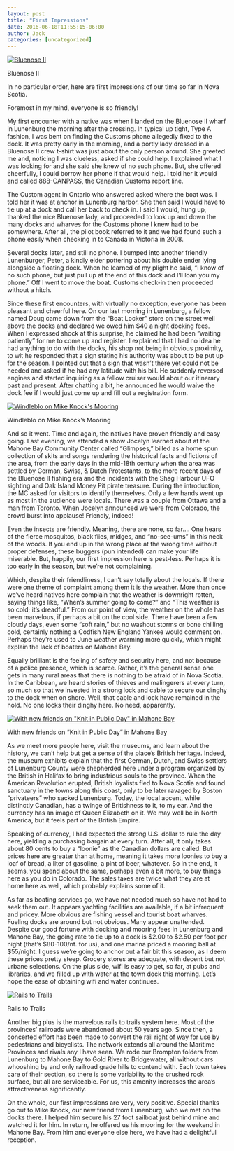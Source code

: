 ```yaml
---
layout: post
title: "First Impressions"
date: 2016-06-18T11:55:15-06:00
author: Jack
categories: [uncategorized]
---
```


[![Bluenose II](http://windleblo.com/wp-content/uploads/2016/06/bluenose-ii-1024x768.jpg)](/wp-content/uploads/2016/06/bluenose-ii.jpg)

Bluenose II

In no particular order, here are first impressions of our time so far in Nova Scotia.

Foremost in my mind, everyone is so friendly!

My first encounter with a native was when I landed on the Bluenose II wharf in Lunenburg the morning after the crossing. In typical up tight, Type A fashion, I was bent on finding the Customs phone allegedly fixed to the dock. It was pretty early in the morning, and a portly lady dressed in a Bluenose II crew t-shirt was just about the only person around. She greeted me and, noticing I was clueless, asked if she could help. I explained what I was looking for and she said she knew of no such phone. But, she offered cheerfully, I could borrow her phone if that would help. I told her it would and called 888-CANPASS, the Canadian Customs report line.

The Custom agent in Ontario who answered asked where the boat was. I told her it was at anchor in Lunenburg harbor. She then said I would have to tie up at a dock and call her back to check in. I said I would, hung up, thanked the nice Bluenose lady, and proceeded to look up and down the many docks and wharves for the Customs phone I knew had to be somewhere. After all, the pilot book referred to it and we had found such a phone easily when checking in to Canada in Victoria in 2008.

Several docks later, and still no phone. I bumped into another friendly Lunenburger, Peter, a kindly elder pottering about his double ender lying alongside a floating dock. When he learned of my plight he said, “I know of no such phone, but just pull up at the end of this dock and I’ll loan you my phone.” Off I went to move the boat. Customs check-in then proceeded without a hitch.

Since these first encounters, with virtually no exception, everyone has been pleasant and cheerful here. On our last morning in Lunenburg, a fellow named Doug came down from the “Boat Locker” store on the street well above the docks and declared we owed him $40 a night docking fees. When I expressed shock at this surprise, he claimed he had been “waiting patiently” for me to come up and register. I explained that I had no idea he had anything to do with the docks, his shop not being in obvious proximity, to wit he responded that a sign stating his authority was about to be put up for the season. I pointed out that a sign that wasn’t there yet could not be heeded and asked if he had any latitude with his bill. He suddenly reversed engines and started inquiring as a fellow cruiser would about our itinerary past and present. After chatting a bit, he announced he would waive the dock fee if I would just come up and fill out a registration form.

[![Windleblo on Mike Knock's Mooring](http://windleblo.com/wp-content/uploads/2016/06/IMG_2606-300x225.jpg)](/wp-content/uploads/2016/06/IMG_2606.jpg)

Windleblo on Mike Knock’s Mooring

And so it went. Time and again, the natives have proven friendly and easy going. Last evening, we attended a show Jocelyn learned about at the Mahone Bay Community Center called “Glimpses,” billed as a home spun collection of skits and songs rendering the historical facts and fictions of the area, from the early days in the mid-18th century when the area was settled by German, Swiss, & Dutch Protestants, to the more recent days of the Bluenose II fishing era and the incidents with the Shag Harbour UFO sighting and Oak Island Money Pit pirate treasure. During the introduction, the MC asked for visitors to identify themselves. Only a few hands went up as most in the audience were locals. There was a couple from Ottawa and a man from Toronto. When Jocelyn announced we were from Colorado, the crowd burst into applause! Friendly, indeed!

Even the insects are friendly. Meaning, there are none, so far…. One hears of the fierce mosquitos, black flies, midges, and “no-see-ums” in this neck of the woods. If you end up in the wrong place at the wrong time without proper defenses, these buggers (pun intended) can make your life miserable. But, happily, our first impression here is pest-less. Perhaps it is too early in the season, but we’re not complaining.

Which, despite their friendliness, I can’t say totally about the locals. If there were one theme of complaint among them it is the weather. More than once we’ve heard natives here complain that the weather is downright rotten, saying things like, “When’s summer going to come?” and “This weather is so cold; it’s dreadful.” From our point of view, the weather on the whole has been marvelous, if perhaps a bit on the cool side. There have been a few cloudy days, even some “soft rain,” but no washout storms or bone chilling cold, certainly nothing a Codfish New England Yankee would comment on. Perhaps they’re used to June weather warming more quickly, which might explain the lack of boaters on Mahone Bay.

Equally brilliant is the feeling of safety and security here, and not because of a police presence, which is scarce. Rather, it’s the general sense one gets in many rural areas that there is nothing to be afraid of in Nova Scotia. In the Caribbean, we heard stories of thieves and malingerers at every turn, so much so that we invested in a strong lock and cable to secure our dinghy to the dock when on shore. Well, that cable and lock have remained in the hold. No one locks their dinghy here. No need, apparently.

[![With new friends on "Knit in Public Day" in Mahone Bay](http://windleblo.com/wp-content/uploads/2016/06/IMG_2636-300x225.jpg)](/wp-content/uploads/2016/06/IMG_2636.jpg)

With new friends on “Knit in Public Day” in Mahone Bay

As we meet more people here, visit the museums, and learn about the history, we can’t help but get a sense of the place’s British heritage. Indeed, the museum exhibits explain that the first German, Dutch, and Swiss settlers of Lunenburg County were shepherded here under a program organized by the British in Halifax to bring industrious souls to the province. When the American Revolution erupted, British loyalists fled to Nova Scotia and found sanctuary in the towns along this coast, only to be later ravaged by Boston “privateers” who sacked Lunenburg. Today, the local accent, while distinctly Canadian, has a twinge of Britishness to it, to my ear. And the currency has an image of Queen Elizabeth on it. We may well be in North America, but it feels part of the British Empire.

Speaking of currency, I had expected the strong U.S. dollar to rule the day here, yielding a purchasing bargain at every turn. After all, it only takes about 80 cents to buy a “loonie” as the Canadian dollars are called. But prices here are greater than at home, meaning it takes more loonies to buy a loaf of bread, a liter of gasoline, a pint of beer, whatever. So in the end, it seems, you spend about the same, perhaps even a bit more, to buy things here as you do in Colorado. The sales taxes are twice what they are at home here as well, which probably explains some of it.

As far as boating services go, we have not needed much so have not had to seek them out. It appears yachting facilities are available, if a bit infrequent and pricey. More obvious are fishing vessel and tourist boat wharves. Fueling docks are around but not obvious. Many appear unattended. Despite our good fortune with docking and mooring fees in Lunenburg and Mahone Bay, the going rate to tie up to a dock is $2.00 to $2.50 per foot per night (that’s $80-100/nt. for us), and one marina priced a mooring ball at $55/night. I guess we’re going to anchor out a fair bit this season, as I deem these prices pretty steep. Grocery stores are adequate, with decent but not urbane selections. On the plus side, wifi is easy to get, so far, at pubs and libraries, and we filled up with water at the town dock this morning. Let’s hope the ease of obtaining wifi and water continues.

[![Rails to Trails](http://windleblo.com/wp-content/uploads/2016/06/IMG_2627-e1466272326490-225x300.jpg)](/wp-content/uploads/2016/06/IMG_2627-e1466272326490.jpg)

Rails to Trails

Another big plus is the marvelous rails to trails system here. Most of the provinces’ railroads were abandoned about 50 years ago. Since then, a concerted effort has been made to convert the rail right of way for use by pedestrians and bicyclists. The network extends all around the Maritime Provinces and rivals any I have seen. We rode our Brompton folders from Lunenburg to Mahone Bay to Gold River to Bridgewater, all without cars whooshing by and only railroad grade hills to contend with. Each town takes care of their section, so there is some variability to the crushed rock surface, but all are serviceable. For us, this amenity increases the area’s attractiveness significantly.

On the whole, our first impressions are very, very positive. Special thanks go out to Mike Knock, our new friend from Lunenburg, who we met on the docks there. I helped him secure his 27 foot sailboat just behind mine and watched it for him. In return, he offered us his mooring for the weekend in Mahone Bay. From him and everyone else here, we have had a delightful reception.